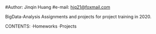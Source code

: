 #Author: Jinqin Huang
#e-mail: hjq21@foxmail.com

BigData-Analysis
Assignments and projects for project training in 2020.

CONTENTS:
·Homeworks
·Projects

